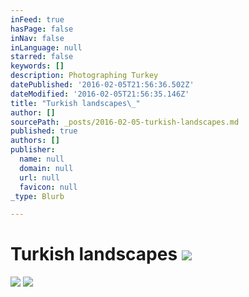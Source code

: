 ```yaml
---
inFeed: true
hasPage: false
inNav: false
inLanguage: null
starred: false
keywords: []
description: Photographing Turkey
datePublished: '2016-02-05T21:56:36.502Z'
dateModified: '2016-02-05T21:56:35.146Z'
title: "Turkish landscapes\_"
author: []
sourcePath: _posts/2016-02-05-turkish-landscapes.md
published: true
authors: []
publisher:
  name: null
  domain: null
  url: null
  favicon: null
_type: Blurb

---
```

# Turkish landscapes ![](https://the-grid-user-content.s3-us-west-2.amazonaws.com/007cf0f7-d7cc-4baf-b7fe-ca148523b747.jpg)
![](https://the-grid-user-content.s3-us-west-2.amazonaws.com/b594f749-96f2-47bb-bfb3-302b619bde51.jpg)
![](https://the-grid-user-content.s3-us-west-2.amazonaws.com/d61a89e8-8be8-4e89-b899-428d06e75e5e.jpg)